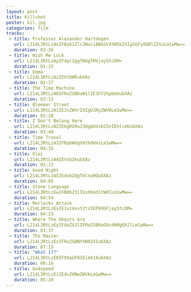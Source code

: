 ```yaml
---
layout: post
title: Killshot 
poster: kil.jpg
categories: film
tracks:
 - title: Professor Alexander Hartdegen
   url: L214L3RtLzAxIFByb2Zlc3NvciBBbGV4YW5kZXIgSGFydGRlZ2VuLm1wMw==
   duration: 03:26
 - title: Wish Me Luck
   url: L214L3RtLzAyIFdpc2ggTWUgTHVjay5tcDM=
   duration: 01:25
 - title: Emma
   url: L214L3RtLzAzIEVtbWEubXAz
   duration: 02:37
 - title: The Time Machine
   url: L214L3RtLzA0IFRoZSBUaW1lIE1hY2hpbmUubXAz
   duration: 03:12
 - title: Bleeker Street
   url: L214L3RtLzA1IEJsZWVrZXIgU3RyZWV0Lm1wMw==
   duration: 02:28
 - title: I Don't Belong Here
   url: L214L3RtLzA2IEkgRG9uJ3QgQmVsb25nIEhlcmUubXAz
   duration: 03:49
 - title: Time Travel
   url: L214L3RtLzA3IFRpbWUgVHJhdmVsLm1wMw==
   duration: 04:35
 - title: Eloi
   url: L214L3RtLzA4IEVsb2kubXAz
   duration: 02:12
 - title: Good Night
   url: L214L3RtLzA5IEdvb2QgTmlnaHQubXAz
   duration: 04:05
 - title: Stone Language
   url: L214L3RtLzEwIFN0b25lIExhbmd1YWdlLm1wMw==
   duration: 04:54
 - title: Morlocks Attack
   url: L214L3RtLzExIE1vcmxvY2tzIEF0dGFjay5tcDM=
   duration: 04:23
 - title: Where The Ghosts Are
   url: L214L3RtLzEyIFdoZXJlIFRoZSBHaG9zdHMgQXJlLm1wMw==
   duration: 01:37
 - title: The Master
   url: L214L3RtLzEzIFRoZSBNYXN0ZXIubXAz
   duration: 07:15
 - title: "What If?"
   url: L214L3RtLzE0IF9XaGF0IElmX18ubXAz
   duration: 06:16
 - title: Godspeed
   url: L214L3RtLzE1IEdvZHNwZWVkLm1wMw==
   duration: 05:20
---
```

